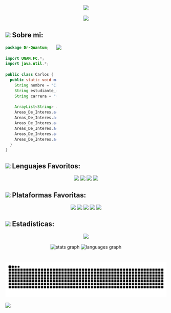 <div align="center">
  
![](https://github.com/user-attachments/assets/15bba0a7-0951-4fe7-b0ad-6fd03309c860)

![](https://github.com/user-attachments/assets/6cf29d9c-2750-46cb-94fe-7798c080e57b)



<!---

<h2 align="left">¡Hola! 👋 Soy un apasionado de la programación, con habilidades en varios lenguajes, como Java, Haskell, C y la plataforma Android. Me encanta explorar temas avanzados como la computación cuántica, la inteligencia artificial y la lógica computacional, siempre en busca de nuevos desafíos y oportunidades de aprendizaje.<br><br>Cuando no estoy frente a la pantalla, me gusta relajarme con la música y disfruto especialmente del rock 🤘. Estoy emocionado por las oportunidades que el futuro nos depara y estoy ansioso por explorar nuevas tecnologías y herramientas para seguir creciendo. ¡Hablemos!</h2>
-->

</div>

## <img src="https://media.tenor.com/tJpTShUigR8AAAAi/bat-batrang.gif" width="40"> **Sobre mi:**




<img align= "right" width= "345" src= "https://github.com/user-attachments/assets/9b04a99a-7883-44da-ae6f-d8cd6cf8c21b"/>

```Java
package Dr-Quantum;

import UNAM.FC.*;
import java.util.*;

public class Carlos {
  public static void main (String[] args) {
    String nombre = "Carlos Castañon";
    String estudiante_en = "Universidad Nacional Autónoma de México";
    String carrera = "Ciencias de la Computación";

    ArrayList<String> Areas_De_Interes = new ArrayList<String>();
    Areas_De_Interes.add("Inteligencia Artificial");
    Areas_De_Interes.add("Computación Cuántica");
    Areas_De_Interes.add("Redes Neuronales");
    Areas_De_Interes.add("Machine Learning");
    Areas_De_Interes.add("Deep Learning");
    Areas_De_Interes.add("Videojuegos");
  }
}
```

<!---
Gif que se actualiza segun el numero de visitas al repo
<div align="center">
  <img src="https://profile-counter.glitch.me/Dr-Quantum/count.svg?"  />
</div>
-->

## <img src="https://github.com/user-attachments/assets/cd11816f-a91c-457d-9b34-99578e1f70ff" width="30"> **Lenguajes Favoritos:**



<div align="center">
<img src="https://github.com/Dr-Quantum/Dr-Quantum/assets/108638686/fa7b0e26-8758-4dc3-8535-a901ef7c58bb" width="180">
<img src="https://media4.giphy.com/media/v1.Y2lkPTc5MGI3NjExYTBucWI3dTN2NzdqOGZvZG11OHQyYmRqYmExMGx2bTRqMG0xOWo3aiZlcD12MV9pbnRlcm5hbF9naWZfYnlfaWQmY3Q9cw/LMt9638dO8dftAjtco/giphy.webp" width="100">
<img src="https://github.com/Dr-Quantum/Dr-Quantum/assets/108638686/409df2f6-d6ca-4f44-a0f3-1f3e7c025b64" width="180">
<img src="https://github.com/Dr-Quantum/Dr-Quantum/assets/108638686/d85a310a-84fe-4874-8652-671da9555d59" width="170">


</div>


## <img src="https://github.com/user-attachments/assets/aa9245f5-a6d2-443f-8c41-b72aab651a92" width="90"> **Plataformas Favoritas:**




<div align="center">
<img src="https://media1.giphy.com/media/v1.Y2lkPTc5MGI3NjExYmNrYWUwdGYwOHl2ZHg3cG81dW9lM3l6aTI4bmoxN2JvMms3ZmppZSZlcD12MV9pbnRlcm5hbF9naWZfYnlfaWQmY3Q9cw/KzJkzjggfGN5Py6nkT/giphy.webp" width="100">
<img src="https://www.windowslatest.com/wp-content/uploads/2021/07/Start-menu-animation.gif" width="100">
<img src="https://i.imgur.com/4KZ6XRE.gif" width="100">
<img src="https://media0.giphy.com/media/v1.Y2lkPTc5MGI3NjExN3d2eXJuaGNkODduOGk2Z2Njbjg0OWltb2tpeDA3dGVhNmh2bHZoOCZlcD12MV9pbnRlcm5hbF9naWZfYnlfaWQmY3Q9cw/UQJlZ2OcaCA2RLfGiZ/giphy.webp" width="100">
<img src="https://media2.giphy.com/media/v1.Y2lkPTc5MGI3NjExOG9jeGFnM2xpY2tnYm1weHdhZjN2ODNoMmJhMnd0c3BpdHpoczhqcyZlcD12MV9pbnRlcm5hbF9naWZfYnlfaWQmY3Q9cw/IdyAQJVN2kVPNUrojM/giphy.webp" width="100">

</div>


## <img src="https://github.com/user-attachments/assets/9575a86a-5208-4f9d-a5ca-d5dc061f9158" width="60"> **Estadísticas:**



<div align="center">

[![](https://64.media.tumblr.com/80f00480c59f2c3641f64d725c3dd83e/tumblr_phy8y1IYmS1qfj44oo4_r1_540.gifv)](https://www.youtube.com/watch?v=YDsLKEado_o)

</div>

<!---

###

<div align="center">
  <img src="https://cdn.jsdelivr.net/gh/devicons/devicon/icons/java/java-original.svg" height="40" width="52" alt="java logo"  />
  <img src="https://cdn.jsdelivr.net/gh/devicons/devicon/icons/haskell/haskell-original.svg" height="40" width="52" alt="haskell logo"  />
  <img src="https://cdn.jsdelivr.net/gh/devicons/devicon/icons/c/c-original.svg" height="40" width="52" alt="c logo"  />
  <img src="https://cdn.jsdelivr.net/gh/devicons/devicon/icons/android/android-original.svg" height="40" width="52" alt="android logo"  />
  <img src="https://cdn.jsdelivr.net/gh/devicons/devicon/icons/python/python-original.svg" height="40" width="52" alt="python logo"  />
  <img src="https://cdn.jsdelivr.net/gh/devicons/devicon/icons/gitlab/gitlab-original.svg" height="40" width="52" alt="gitlab logo"  />
  <img src="https://cdn.jsdelivr.net/gh/devicons/devicon/icons/git/git-original.svg" height="40" width="52" alt="git logo"  />
  <img src="https://cdn.jsdelivr.net/gh/devicons/devicon/icons/linux/linux-original.svg" height="40" width="52" alt="linux logo"  />
</div>

###

-->

<div align="center">
  <img src="https://github-readme-stats.vercel.app/api?username=Dr-Quantum&hide_title=false&hide_rank=false&show_icons=true&include_all_commits=true&count_private=true&disable_animations=false&theme=chartreuse-dark&locale=en&hide_border=false&order=1" height="150" alt="stats graph"  />
  <img src="https://github-readme-stats.vercel.app/api/top-langs?username=Dr-Quantum&locale=en&hide_title=false&layout=compact&card_width=320&langs_count=5&theme=midnight-purple&hide_border=false&order=2" height="150" alt="languages graph"  />
</div>

###

<!---
<div align="center">

![snake animation](https://github.com/Dr-Quantum/Dr-Quantum/blob/output/snake.svg)

</div>

-->



<div align="center">

<br clear="both">

<img src="https://github.com/Dr-Quantum/Dr-Quantum/blob/output/snake.svg" alt="Generate Snake" />

</div>

![](https://github.com/Dr-Quantum/Dr-Quantum/assets/108638686/5c4abda5-7ac4-420c-b1fa-4765d6948c58)


